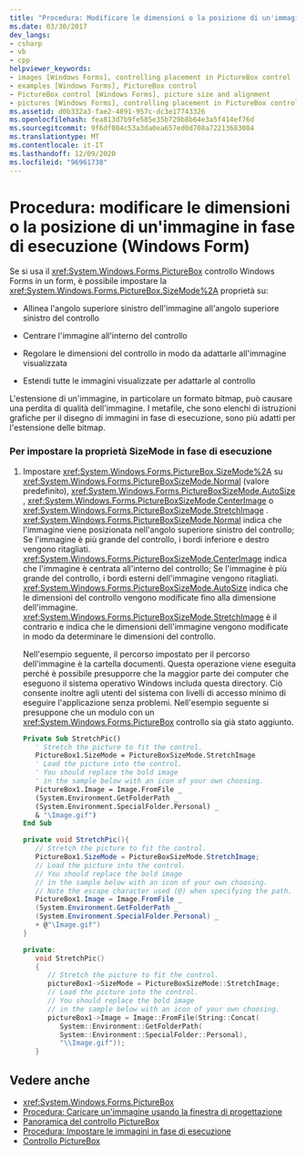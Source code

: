 ```yaml
---
title: "Procedura: Modificare le dimensioni o la posizione di un'immagine in fase di esecuzione"
ms.date: 03/30/2017
dev_langs:
- csharp
- vb
- cpp
helpviewer_keywords:
- images [Windows Forms], controlling placement in PictureBox control [Windows Forms]
- examples [Windows Forms], PictureBox control
- PictureBox control [Windows Forms], picture size and alignment
- pictures [Windows Forms], controlling placement in PictureBox control [Windows Forms]
ms.assetid: d0b332a3-fae2-4891-957c-dc3e17743326
ms.openlocfilehash: fea813d7b9fe585e35b729b8b64e3a5f414ef76d
ms.sourcegitcommit: 9f6df084c53a3da0ea657ed0d708a72213683084
ms.translationtype: MT
ms.contentlocale: it-IT
ms.lasthandoff: 12/09/2020
ms.locfileid: "96961738"
---
```

# <a name="how-to-modify-the-size-or-placement-of-a-picture-at-run-time-windows-forms"></a>Procedura: modificare le dimensioni o la posizione di un'immagine in fase di esecuzione (Windows Form)
Se si usa il <xref:System.Windows.Forms.PictureBox> controllo Windows Forms in un form, è possibile impostare la <xref:System.Windows.Forms.PictureBox.SizeMode%2A> proprietà su:  
  
- Allinea l'angolo superiore sinistro dell'immagine all'angolo superiore sinistro del controllo  
  
- Centrare l'immagine all'interno del controllo  
  
- Regolare le dimensioni del controllo in modo da adattarle all'immagine visualizzata  
  
- Estendi tutte le immagini visualizzate per adattarle al controllo  
  
 L'estensione di un'immagine, in particolare un formato bitmap, può causare una perdita di qualità dell'immagine. I metafile, che sono elenchi di istruzioni grafiche per il disegno di immagini in fase di esecuzione, sono più adatti per l'estensione delle bitmap.  
  
### <a name="to-set-the-sizemode-property-at-run-time"></a>Per impostare la proprietà SizeMode in fase di esecuzione  
  
1. Impostare <xref:System.Windows.Forms.PictureBox.SizeMode%2A> su <xref:System.Windows.Forms.PictureBoxSizeMode.Normal> (valore predefinito), <xref:System.Windows.Forms.PictureBoxSizeMode.AutoSize> , <xref:System.Windows.Forms.PictureBoxSizeMode.CenterImage> o <xref:System.Windows.Forms.PictureBoxSizeMode.StretchImage> . <xref:System.Windows.Forms.PictureBoxSizeMode.Normal> indica che l'immagine viene posizionata nell'angolo superiore sinistro del controllo; Se l'immagine è più grande del controllo, i bordi inferiore e destro vengono ritagliati. <xref:System.Windows.Forms.PictureBoxSizeMode.CenterImage> indica che l'immagine è centrata all'interno del controllo; Se l'immagine è più grande del controllo, i bordi esterni dell'immagine vengono ritagliati. <xref:System.Windows.Forms.PictureBoxSizeMode.AutoSize> indica che le dimensioni del controllo vengono modificate fino alla dimensione dell'immagine. <xref:System.Windows.Forms.PictureBoxSizeMode.StretchImage> è il contrario e indica che le dimensioni dell'immagine vengono modificate in modo da determinare le dimensioni del controllo.  
  
     Nell'esempio seguente, il percorso impostato per il percorso dell'immagine è la cartella documenti. Questa operazione viene eseguita perché è possibile presupporre che la maggior parte dei computer che eseguono il sistema operativo Windows includa questa directory. Ciò consente inoltre agli utenti del sistema con livelli di accesso minimo di eseguire l'applicazione senza problemi. Nell'esempio seguente si presuppone che un modulo con un <xref:System.Windows.Forms.PictureBox> controllo sia già stato aggiunto.  
  
    ```vb  
    Private Sub StretchPic()  
       ' Stretch the picture to fit the control.  
       PictureBox1.SizeMode = PictureBoxSizeMode.StretchImage  
       ' Load the picture into the control.  
       ' You should replace the bold image
       ' in the sample below with an icon of your own choosing.  
       PictureBox1.Image = Image.FromFile _  
       (System.Environment.GetFolderPath _  
       (System.Environment.SpecialFolder.Personal) _  
       & "\Image.gif")  
    End Sub  
    ```  
  
    ```csharp  
    private void StretchPic(){  
       // Stretch the picture to fit the control.  
       PictureBox1.SizeMode = PictureBoxSizeMode.StretchImage;  
       // Load the picture into the control.  
       // You should replace the bold image
       // in the sample below with an icon of your own choosing.  
       // Note the escape character used (@) when specifying the path.  
       PictureBox1.Image = Image.FromFile _  
       (System.Environment.GetFolderPath _  
       (System.Environment.SpecialFolder.Personal) _  
       + @"\Image.gif")  
    }  
    ```  
  
    ```cpp  
    private:  
       void StretchPic()  
       {  
          // Stretch the picture to fit the control.  
          pictureBox1->SizeMode = PictureBoxSizeMode::StretchImage;  
          // Load the picture into the control.  
          // You should replace the bold image
          // in the sample below with an icon of your own choosing.  
          pictureBox1->Image = Image::FromFile(String::Concat(  
             System::Environment::GetFolderPath(  
             System::Environment::SpecialFolder::Personal),  
             "\\Image.gif"));  
       }  
    ```  
  
## <a name="see-also"></a>Vedere anche

- <xref:System.Windows.Forms.PictureBox>
- [Procedura: Caricare un'immagine usando la finestra di progettazione](how-to-load-a-picture-using-the-designer-windows-forms.md)
- [Panoramica del controllo PictureBox](picturebox-control-overview-windows-forms.md)
- [Procedura: Impostare le immagini in fase di esecuzione](how-to-set-pictures-at-run-time-windows-forms.md)
- [Controllo PictureBox](picturebox-control-windows-forms.md)
